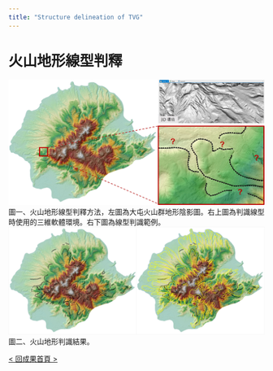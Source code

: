 ```yaml
---
title: "Structure delineation of TVG"
---
```

# 火山地形線型判釋 
    
![TVG Map and 3D software environment.](./TVG_Delineation_Zoom.jpg)  
圖一、火山地形線型判釋方法，左圖為大屯火山群地形陰影圖。右上圖為判識線型時使用的三維軟體環境。右下圖為線型判識範例。   
![TVG terrain lineaments.](./TVG_Delineation_Result.jpg)  
圖二、火山地形判識結果。
  
[< 回成果首頁 >](./index.md)  
